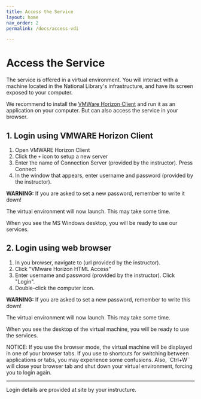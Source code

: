 ```yaml
---
title: Access the Service
layout: home
nav_order: 2
permalink: /docs/access-vdi

---
```


# Access the Service
The service is offered in a virtual environment. You will interact with a machine located in the National Library's infrastructure, and have its screen exposed to your computer. 

We recommend to install the [VMWare Horizon Client](https://www.vmware.com/go/viewclients) and run it as an application on your computer. But can also access the service in your browser.

## 1. Login using VMWARE Horizon Client
1. Open VMWARE Horizon Client
2. Click the `+` icon to setup a new server
3. Enter the name of Connection Server (provided by the instructor). Press Connect
4. In the window that appears, enter username and password (provided by the instructor).

**WARNING:** If you are asked to set a new password, remember to write it down!

The virtual environment will now launch. This may take some time.

When you see the MS Windows desktop, you will be ready to use our services.

## 2. Login using web browser

1. In you browser, navigate to (url provided by the instructor).
2. Click "VMware Horizon HTML Access"
3. Enter username and password (provided by the instructor). Click "Login".
4. Double-click the computer icon.

**WARNING:** If you are asked to set a new password, remember to write this down!

The virtual environment will now launch. This may take some time.

When you see the desktop of the virtual machine, you will be ready to use the services.

NOTICE: If you use the browser mode, the virtual machine will be displayed in one of your browser tabs. If you use to shortcuts for switching between applications or tabs, you may experience some confusions. Also, `Ctrl+W`` will close your browser tab and shut down your virtual environment, forcing you to login again.

----
Login details are provided at site by your instructure. 

